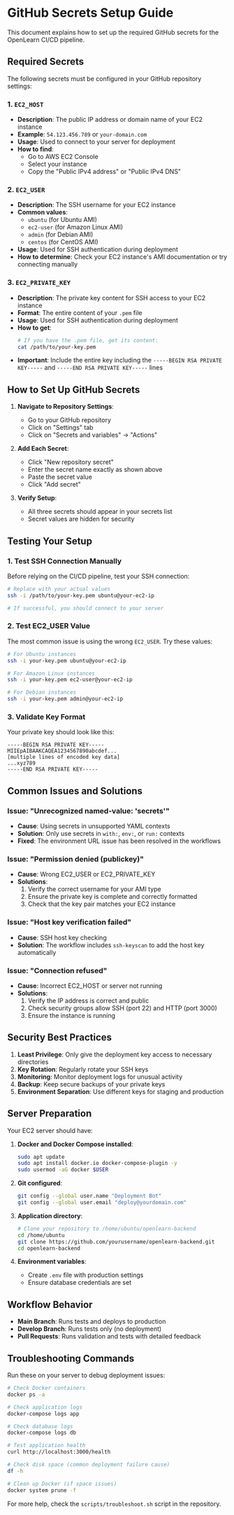 # GitHub Secrets Setup Guide

This document explains how to set up the required GitHub secrets for the OpenLearn CI/CD pipeline.

## Required Secrets

The following secrets must be configured in your GitHub repository settings:

### 1. `EC2_HOST`
- **Description**: The public IP address or domain name of your EC2 instance
- **Example**: `54.123.456.789` or `your-domain.com`
- **Usage**: Used to connect to your server for deployment
- **How to find**: 
  - Go to AWS EC2 Console
  - Select your instance
  - Copy the "Public IPv4 address" or "Public IPv4 DNS"

### 2. `EC2_USER`
- **Description**: The SSH username for your EC2 instance
- **Common values**:
  - `ubuntu` (for Ubuntu AMI)
  - `ec2-user` (for Amazon Linux AMI)
  - `admin` (for Debian AMI)
  - `centos` (for CentOS AMI)
- **Usage**: Used for SSH authentication during deployment
- **How to determine**: Check your EC2 instance's AMI documentation or try connecting manually

### 3. `EC2_PRIVATE_KEY`
- **Description**: The private key content for SSH access to your EC2 instance
- **Format**: The entire content of your `.pem` file
- **Usage**: Used for SSH authentication during deployment
- **How to get**:
  ```bash
  # If you have the .pem file, get its content:
  cat /path/to/your-key.pem
  ```
- **Important**: Include the entire key including the `-----BEGIN RSA PRIVATE KEY-----` and `-----END RSA PRIVATE KEY-----` lines

## How to Set Up GitHub Secrets

1. **Navigate to Repository Settings**:
   - Go to your GitHub repository
   - Click on "Settings" tab
   - Click on "Secrets and variables" → "Actions"

2. **Add Each Secret**:
   - Click "New repository secret"
   - Enter the secret name exactly as shown above
   - Paste the secret value
   - Click "Add secret"

3. **Verify Setup**:
   - All three secrets should appear in your secrets list
   - Secret values are hidden for security

## Testing Your Setup

### 1. Test SSH Connection Manually
Before relying on the CI/CD pipeline, test your SSH connection:

```bash
# Replace with your actual values
ssh -i /path/to/your-key.pem ubuntu@your-ec2-ip

# If successful, you should connect to your server
```

### 2. Test EC2_USER Value
The most common issue is using the wrong `EC2_USER`. Try these values:

```bash
# For Ubuntu instances
ssh -i your-key.pem ubuntu@your-ec2-ip

# For Amazon Linux instances  
ssh -i your-key.pem ec2-user@your-ec2-ip

# For Debian instances
ssh -i your-key.pem admin@your-ec2-ip
```

### 3. Validate Key Format
Your private key should look like this:
```
-----BEGIN RSA PRIVATE KEY-----
MIIEpAIBAAKCAQEA1234567890abcdef...
[multiple lines of encoded key data]
...xyz789
-----END RSA PRIVATE KEY-----
```

## Common Issues and Solutions

### Issue: "Unrecognized named-value: 'secrets'"
- **Cause**: Using secrets in unsupported YAML contexts
- **Solution**: Only use secrets in `with:`, `env:`, or `run:` contexts
- **Fixed**: The environment URL issue has been resolved in the workflows

### Issue: "Permission denied (publickey)"
- **Cause**: Wrong EC2_USER or EC2_PRIVATE_KEY
- **Solutions**:
  1. Verify the correct username for your AMI type
  2. Ensure the private key is complete and correctly formatted
  3. Check that the key pair matches your EC2 instance

### Issue: "Host key verification failed"
- **Cause**: SSH host key checking
- **Solution**: The workflow includes `ssh-keyscan` to add the host key automatically

### Issue: "Connection refused"
- **Cause**: Incorrect EC2_HOST or server not running
- **Solutions**:
  1. Verify the IP address is correct and public
  2. Check security groups allow SSH (port 22) and HTTP (port 3000)
  3. Ensure the instance is running

## Security Best Practices

1. **Least Privilege**: Only give the deployment key access to necessary directories
2. **Key Rotation**: Regularly rotate your SSH keys
3. **Monitoring**: Monitor deployment logs for unusual activity
4. **Backup**: Keep secure backups of your private keys
5. **Environment Separation**: Use different keys for staging and production

## Server Preparation

Your EC2 server should have:

1. **Docker and Docker Compose installed**:
   ```bash
   sudo apt update
   sudo apt install docker.io docker-compose-plugin -y
   sudo usermod -aG docker $USER
   ```

2. **Git configured**:
   ```bash
   git config --global user.name "Deployment Bot"
   git config --global user.email "deploy@yourdomain.com"
   ```

3. **Application directory**:
   ```bash
   # Clone your repository to /home/ubuntu/openlearn-backend
   cd /home/ubuntu
   git clone https://github.com/yourusername/openlearn-backend.git
   cd openlearn-backend
   ```

4. **Environment variables**:
   - Create `.env` file with production settings
   - Ensure database credentials are set

## Workflow Behavior

- **Main Branch**: Runs tests and deploys to production
- **Develop Branch**: Runs tests only (no deployment)
- **Pull Requests**: Runs validation and tests with detailed feedback

## Troubleshooting Commands

Run these on your server to debug deployment issues:

```bash
# Check Docker containers
docker ps -a

# Check application logs
docker-compose logs app

# Check database logs  
docker-compose logs db

# Test application health
curl http://localhost:3000/health

# Check disk space (common deployment failure cause)
df -h

# Clean up Docker (if space issues)
docker system prune -f
```

For more help, check the `scripts/troubleshoot.sh` script in the repository.

